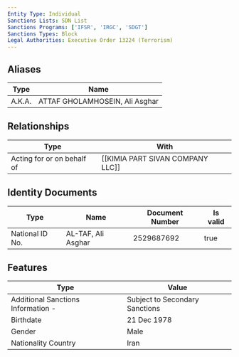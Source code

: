 ```yaml
---
Entity Type: Individual
Sanctions Lists: SDN List
Sanctions Programs: ['IFSR', 'IRGC', 'SDGT']
Sanctions Types: Block
Legal Authorities: Executive Order 13224 (Terrorism)
---
```


## Aliases
| Type  | Name      | 
|-------|-----------|
| A.K.A. | ATTAF GHOLAMHOSEIN, Ali Asghar |

## Relationships
| Type  | With      | 
|-------|-----------|
| Acting for or on behalf of | [[KIMIA PART SIVAN COMPANY LLC]] |

## Identity Documents
| Type  | Name      | Document Number | Is valid |
|-------|-----------|-----------------|----------|
| National ID No. | AL-TAF, Ali Asghar | 2529687692 | true |

## Features
| Type  | Value      |
|-------|------------|
| Additional Sanctions Information - | Subject to Secondary Sanctions |
| Birthdate | 21 Dec 1978 |
| Gender | Male |
| Nationality Country | Iran |
